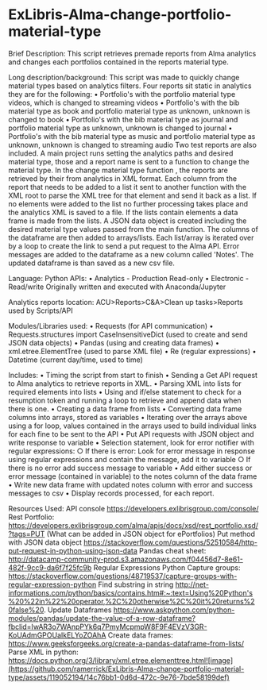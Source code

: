 # ExLibris-Alma-change-portfolio-material-type

Brief Description: This script retrieves premade reports from Alma analytics and changes each portfolios contained in the reports material type.

Long description/background:
This script was made to quickly change material types based on analytics filters. Four reports sit static in analytics they are for the following:
	• Portfolio's with the portfolio material type videos, which is changed to streaming videos
	• Portfolio's with the bib material type as book and portfolio material type as unknown, unknown is changed to book
	• Portfolio's with the bib material type as journal and portfolio material type as unknown, unknown is changed to journal
	• Portfolio's with the bib material type as music and portfolio material type as unknown, unknown is changed to streaming audio
Two test reports are also included.
A main project runs setting the analytics paths and desired material type, those and a report name is sent to a function to change the material type.
In the change material type function , the reports are retrieved by their from analytics in XML format. Each column from the report that needs to be added to a list it sent to another function with the XML root to parse the XML tree for that element and send it back as a list. If no elements were added to the list no further processing takes place and the analytics XML is saved to a file. If the lists contain elements a data frame is made from the lists. A JSON data object is created including the desired material type values passed from the main function. The columns of the dataframe are then added to arrays/lists. Each list/array is iterated over by a loop to create the link to send a put request to the Alma API. Error messages are added to the dataframe as a new column called 'Notes'. The updated dataframe is than saved as a new csv file.
	
Language: Python
APIs: 
	• Analytics - Production Read-only
	• Electronic - Read/write
Originally written and executed with Anaconda/Jupyter

Analytics reports location: ACU>Reports>C&A>Clean up tasks>Reports used by Scripts/API

Modules/Libraries used:
	• Requests (for API communication)
	• Requests.structures import CaseInsensitiveDict (used to create and send JSON data objects)
	• Pandas (using and creating data frames)
	• xml.etree.ElementTree (used to parse XML file)
	• Re (regular expressions)
	• Datetime (current day/time, used to time)

Includes:
	• Timing the script from start to finish
	• Sending a Get API request to Alma analytics to retrieve reports in XML.
	• Parsing XML into lists for required elements into lists
	• Using and if/else statement to check for a resumption token and running a loop to retrieve and append data when there is one.
	• Creating a data frame from lists
	• Converting data frame columns into arrays, stored as variables
	• Iterating over the arrays above using a for loop, values contained in the arrays used to build individual links for each fine to be sent to the API
	• Put API requests with JSON object and write response to variable
	• Selection statement, look for error notifier with regular expressions:
		○ If there is error: Look for error message in response using regular expressions and contain the message, add it to variable
		○ If there is no error add success message to variable
	• Add either success or error message (contained in variable) to the notes column of the data frame
	• Write new data frame with updated notes column with error and success messages to csv
	• Display records processed, for each report.

Resources Used:
API console https://developers.exlibrisgroup.com/console/
Rest Portfolio: https://developers.exlibrisgroup.com/alma/apis/docs/xsd/rest_portfolio.xsd/?tags=PUT (What can be added in JSON object for ePortfolios)
Put method with JSON data object https://stackoverflow.com/questions/52510584/http-put-request-in-python-using-json-data
Pandas cheat sheet: http://datacamp-community-prod.s3.amazonaws.com/f04456d7-8e61-482f-9cc9-da6f7f25fc9b
Regular Expressions Python Capture groups: https://stackoverflow.com/questions/48719537/capture-groups-with-regular-expression-python
Find substring in string http://net-informations.com/python/basics/contains.htm#:~:text=Using%20Python's%20%22in%22%20operator,%2C%20otherwise%2C%20it%20returns%20false%20.
Update Dataframes https://www.askpython.com/python-modules/pandas/update-the-value-of-a-row-dataframe?fbclid=IwAR3o7WAnpPYk6q7PmyMcpmpW8F9F4EVzV3GR-KoUAdmGPOUaIkELYoZOAhA
Create data frames: https://www.geeksforgeeks.org/create-a-pandas-dataframe-from-lists/
Parse XML in python: https://docs.python.org/3/library/xml.etree.elementtree.html![image](https://github.com/ramerrick/ExLibris-Alma-change-portfolio-material-type/assets/119052194/14c76bb1-0d6d-472c-9e76-7bde58199def)
